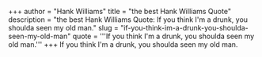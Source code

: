 +++
author = "Hank Williams"
title = "the best Hank Williams Quote"
description = "the best Hank Williams Quote: If you think I'm a drunk, you shoulda seen my old man."
slug = "if-you-think-im-a-drunk-you-shoulda-seen-my-old-man"
quote = '''If you think I'm a drunk, you shoulda seen my old man.'''
+++
If you think I'm a drunk, you shoulda seen my old man.
